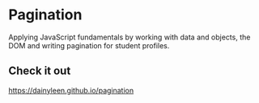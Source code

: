 # Pagination
Applying JavaScript fundamentals by working with data and objects, the DOM and writing pagination for student profiles.

## Check it out
https://dainyleen.github.io/pagination


